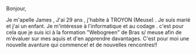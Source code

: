 
Bonjour,

Je m'apelle James , J'ai 29 ans , j'habite à TROYON (Meuse) .
Je suis marié et j'ai un enfant.
Je m'intéresse à l'informatique et au codage . c'est pour cela que je suis ici à la formation "Webogreen" de Bras s/ meuse afin de m'évaluer sur mes aquis et d'en apprendre davantages.
C'est pour moi une nouvelle avanture qui commence! et de nouvelles rencontres!!


